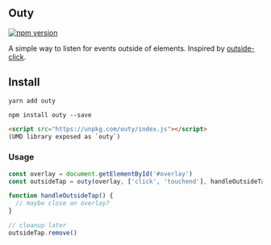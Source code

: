 ## Outy

[![npm version](https://badge.fury.io/js/outy.svg)](https://badge.fury.io/js/outy)

A simple way to listen for events outside of elements. Inspired by [outside-click](https://github.com/Aloompa/outside-click).

## Install

`yarn add outy`

`npm install outy --save`

```html
<script src="https://unpkg.com/outy/index.js"></script>
(UMD library exposed as `outy`)
```

### Usage
```js
const overlay = document.getElementById('#overlay')
const outsideTap = outy(overlay, ['click', 'touchend'], handleOutsideTap)

function handleOutsideTap() {
  // maybe close an overlay?
}

// cleanup later
outsideTap.remove()
```
